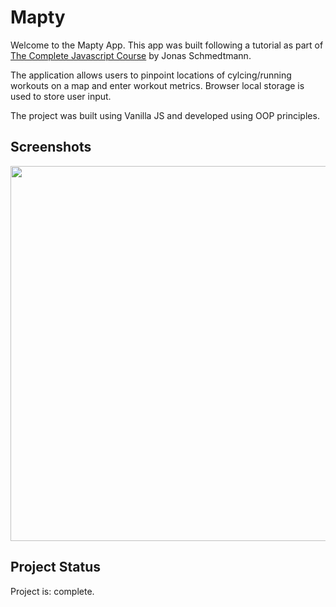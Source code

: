 # Mapty
Welcome to the Mapty App. This app was built following a tutorial as part of <a href='https://www.udemy.com/course/the-complete-javascript-course'>The Complete Javascript Course</a> by Jonas Schmedtmann. 

The application allows users to pinpoint locations of cylcing/running workouts on a map and enter workout metrics. Browser local storage is used to store user input. 

The project was built using Vanilla JS and developed using OOP principles. 

## Screenshots
<img src="https://user-images.githubusercontent.com/99369057/217674920-a4a4d4dd-590e-4033-a0dd-85f744207b85.png" width="600">

## Project Status
Project is: complete. 





